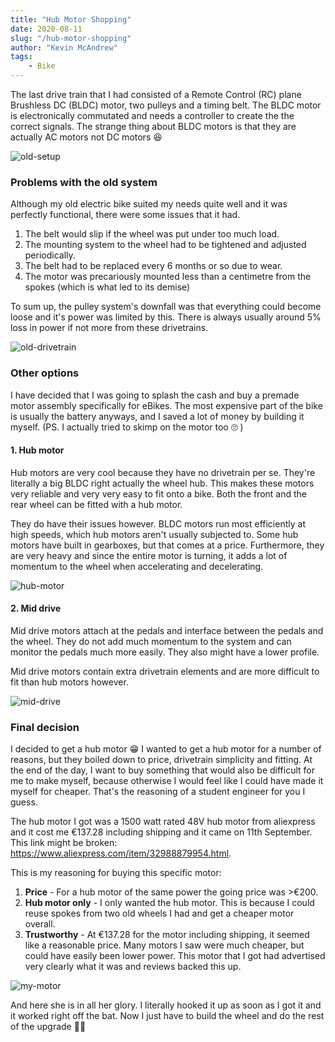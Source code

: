 ```yaml
---
title: "Hub Motor Shopping"
date: 2020-08-11
slug: "/hub-motor-shopping"
author: "Kevin McAndrew"
tags:
    - Bike
---
```


The last drive train that I had consisted of a Remote Control (RC) plane Brushless DC (BLDC)
motor, two pulleys and a timing belt. The BLDC motor is electronically commutated and needs a
controller to create the the correct signals. The strange thing about BLDC motors is that they
are actually AC motors not DC motors 😆 

<div style={{ maxWidth: 500, margin: '0 auto' }}>

<img src="./old_setup.jpg" alt="old-setup" />

</div>

### Problems with the old system

Although my old electric bike suited my needs quite well and it was perfectly functional, there
were some issues that it had. 

1. The belt would slip if the wheel was put under too much load.
2. The mounting system to the wheel had to be tightened and adjusted periodically.
3. The belt had to be replaced every 6 months or so due to wear.
4. The motor was precariously mounted less than a centimetre from the spokes (which is what led
to its demise)

To sum up, the pulley system's downfall was that everything could become loose and it's power was
limited by this. There is always usually around 5% loss in power if not more from these drivetrains.

<div style={{ maxWidth: 400, margin: '0 auto' }}>

<img src="./old_drivetrain.png" alt="old-drivetrain" />

</div>

### Other options

I have decided that I was going to splash the cash and buy a premade motor assembly specifically for
eBikes. The most expensive part of the bike is usually the battery anyways, and I saved a lot of money
by building it myself. (PS. I actually tried to skimp on the motor too 🙄 )

#### 1. Hub motor

Hub motors are very cool because they have no drivetrain per se. They're literally a big BLDC right actually
the wheel hub. This makes these motors very reliable and very very easy to fit onto a bike. Both the front
and the rear wheel can be fitted with a hub motor.

They do have their issues however. BLDC motors run most efficiently at high speeds, which hub motors aren't
usually subjected to. Some hub motors have built in gearboxes, but that comes at a price. Furthermore, they
are very heavy and since the entire motor is turning, it adds a lot of momentum to the wheel when accelerating
and decelerating.

<div style={{ maxWidth: 400, margin: '0 auto' }}>

<img src="./hub_motor.jpg" alt="hub-motor" />

</div>

#### 2. Mid drive

Mid drive motors attach at the pedals and interface between the pedals and the wheel. They do not add much
momentum to the system and can monitor the pedals much more easily. They also might have a lower profile.

Mid drive motors contain extra drivetrain elements and are more difficult to fit than hub motors however.

<div style={{ maxWidth: 400, margin: '0 auto' }}>

<img src="./mid_drive.jpg" alt="mid-drive" />

</div>

### Final decision

I decided to get a hub motor 😁 I wanted to get a hub motor for a number of reasons, but they boiled
down to price, drivetrain simplicity and fitting. At the end of the day, I want to buy something that
would also be difficult for me to make myself, because otherwise I would feel like I could have made it
myself for cheaper. That's the reasoning of a student engineer for you I guess.

The hub motor I got was a 1500 watt rated 48V hub motor from aliexpress and it cost me €137.28 including
shipping and it came on 11th September. This link might be broken: https://www.aliexpress.com/item/32988879954.html.

This is my reasoning for buying this specific motor:

1. **Price** - For a hub motor of the same power the going price was >€200.
2. **Hub motor only** - I only wanted the hub motor. This is because I could reuse spokes from two old 
wheels I had and get a cheaper motor overall.
3. **Trustworthy** - At €137.28 for the motor including shipping, it seemed like a reasonable price. Many 
motors I saw were much cheaper, but could have easily been lower power. This motor that I got had advertised 
very clearly what it was and reviews backed this up.

<div style={{ maxWidth: 400, margin: '0 auto' }}>

<img src="./motor.png" alt="my-motor" />

</div>

And here she is in all her glory. I literally hooked it up as soon as I got it and it worked right off the 
bat. Now I just have to build the wheel and do the rest of the upgrade 😬😅
